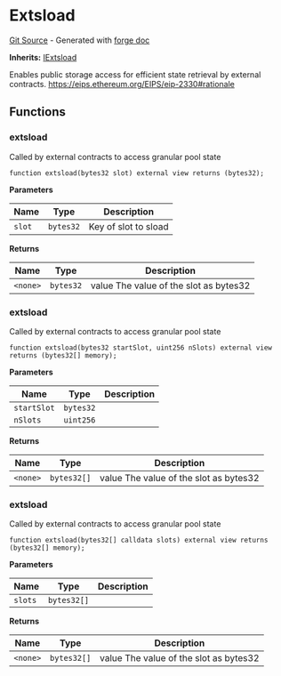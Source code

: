 # Extsload
[Git Source](https://github.com/uniswap/v4-core/blob/80311e34080fee64b6fc6c916e9a51a437d0e482/src/Extsload.sol) - Generated with [forge doc](https://book.getfoundry.sh/reference/forge/forge-doc)

**Inherits:**
[IExtsload](contracts/v4/reference/core/interfaces/IExtsload.md)

Enables public storage access for efficient state retrieval by external contracts.
https://eips.ethereum.org/EIPS/eip-2330#rationale


## Functions
### extsload

Called by external contracts to access granular pool state


```solidity
function extsload(bytes32 slot) external view returns (bytes32);
```
**Parameters**

|Name|Type|Description|
|----|----|-----------|
|`slot`|`bytes32`|Key of slot to sload|

**Returns**

|Name|Type|Description|
|----|----|-----------|
|`<none>`|`bytes32`|value The value of the slot as bytes32|


### extsload

Called by external contracts to access granular pool state


```solidity
function extsload(bytes32 startSlot, uint256 nSlots) external view returns (bytes32[] memory);
```
**Parameters**

|Name|Type|Description|
|----|----|-----------|
|`startSlot`|`bytes32`||
|`nSlots`|`uint256`||

**Returns**

|Name|Type|Description|
|----|----|-----------|
|`<none>`|`bytes32[]`|value The value of the slot as bytes32|


### extsload

Called by external contracts to access granular pool state


```solidity
function extsload(bytes32[] calldata slots) external view returns (bytes32[] memory);
```
**Parameters**

|Name|Type|Description|
|----|----|-----------|
|`slots`|`bytes32[]`||

**Returns**

|Name|Type|Description|
|----|----|-----------|
|`<none>`|`bytes32[]`|value The value of the slot as bytes32|


